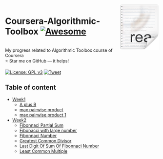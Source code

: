 <img src="icon.png" align="right" />

# Coursera-Algorithmic-Toolbox  [![Awesome](https://cdn.rawgit.com/sindresorhus/awesome/d7305f38d29fed78fa85652e3a63e154dd8e8829/media/badge.svg)](https://github.com/Nehasingh1300/Coursera-Algorithmic-Toolbox/blob/master/README.md)
<br>My progress related to  Algorithmic Toolbox course of Coursera<br>
:star: Star me on GitHub — it helps!

[![License: GPL v3](https://img.shields.io/badge/License-GPLv3-blue.svg)](https://github.com/Nehasingh1300/Coursera-Algorithmic-Toolbox/blob/master/LICENSE)
[![Tweet](https://img.shields.io/twitter/url/http/shields.io.svg?style=social)](https://twitter.com/intent/tweet?text=Data%20Structure%20Course%20on%20Coursera%20!!%20Go%20and%20Check%204&url=https://github.com/Nehasingh1300/Coursera-Algorithmic-Toolbox&hashtags=Datastructure,DevOpsAtUPES,LearnTogether,girlswhocode,girlintech,girlinstem,coursera)

## Table of content

- [Week1](https://github.com/Nehasingh1300/Coursera-Algorithmic-Toolbox/tree/master/Week%201)
    - [A plus B](https://github.com/Nehasingh1300/Coursera-Algorithmic-Toolbox/blob/master/Week%201/AplusB.java)
    - [max pairwise product](https://github.com/Nehasingh1300/Coursera-Algorithmic-Toolbox/blob/master/Week%201/max_pairwise_product.cpp)
    - [max pairwise product 1](https://github.com/Nehasingh1300/Coursera-Algorithmic-Toolbox/blob/master/Week%201/max_pairwise_product_1.cpp)
- [Week2](https://github.com/Nehasingh1300/Coursera-Algorithmic-Toolbox/tree/master/Week%202)
    - [Fibonnaci Partial Sum](https://github.com/Nehasingh1300/Coursera-Algorithmic-Toolbox/tree/master/Week%202)
    - [Fibonacci with large number](https://github.com/Nehasingh1300/Coursera-Algorithmic-Toolbox/blob/master/Week%202/fibonnaci%20with%20large%20numbers.cpp)
    - [Fibonnaci Number](https://github.com/Nehasingh1300/Coursera-Algorithmic-Toolbox/blob/master/Week%202/fibonnaci_number.cpp)
    - [Greatest Common Divisor](https://github.com/Nehasingh1300/Coursera-Algorithmic-Toolbox/blob/master/Week%202/greatest%20common%20divisor.cpp)
    - [Last Digit Of Sum Of Fibonnaci Number](https://github.com/Nehasingh1300/Coursera-Algorithmic-Toolbox/blob/master/Week%202/greatest%20common%20divisor.cpp)
    - [Least Common Multiple](https://github.com/Nehasingh1300/Coursera-Algorithmic-Toolbox/blob/master/Week%202/least%20common%20multiple.cpp)
    
